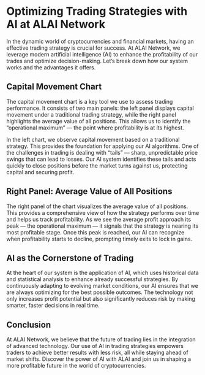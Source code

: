 
# Optimizing Trading Strategies with AI at ALAI Network

In the dynamic world of cryptocurrencies and financial markets, having an effective trading strategy is crucial for success. At ALAI Network, we leverage modern artificial intelligence (AI) to enhance the profitability of our trades and optimize decision-making. Let’s break down how our system works and the advantages it offers.

## Capital Movement Chart
The capital movement chart is a key tool we use to assess trading performance. It consists of two main panels: the left panel displays capital movement under a traditional trading strategy, while the right panel highlights the average value of all positions. This allows us to identify the “operational maximum” — the point where profitability is at its highest.

In the left chart, we observe capital movement based on a traditional strategy. This provides the foundation for applying our AI algorithms. One of the challenges in trading is dealing with “tails” — sharp, unpredictable price swings that can lead to losses. Our AI system identifies these tails and acts quickly to close positions before the market turns against us, protecting capital and securing profit.

## Right Panel: Average Value of All Positions
The right panel of the chart visualizes the average value of all positions. This provides a comprehensive view of how the strategy performs over time and helps us track profitability. As we see the average profit approach its peak — the operational maximum — it signals that the strategy is nearing its most profitable stage. Once this peak is reached, our AI can recognize when profitability starts to decline, prompting timely exits to lock in gains.

## AI as the Cornerstone of Trading
At the heart of our system is the application of AI, which uses historical data and statistical analysis to enhance already successful strategies. By continuously adapting to evolving market conditions, our AI ensures that we are always optimizing for the best possible outcomes. The technology not only increases profit potential but also significantly reduces risk by making smarter, faster decisions in real time.

## Conclusion
At ALAI Network, we believe that the future of trading lies in the integration of advanced technology. Our use of AI in trading strategies empowers traders to achieve better results with less risk, all while staying ahead of market shifts. Discover the power of AI with ALAI and join us in shaping a more profitable future in the world of cryptocurrencies.
